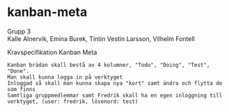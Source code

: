 # kanban-meta

Grupp 3<br>
Kalle Alnervik, Emina Burek, Tintin Vestin Larsson, Vilhelm Fontell

Kravspecifikation Kanban Meta

    Kanban brädan skall bestå av 4 kolumner, "Todo", "Doing", "Test", "Done".
    Man skall kunna logga in på verktyget
    Inloggad så skall man kunna skapa nya "kort" samt ändra och flytta de som finns
    Samtliga gruppmedlemmar samt Fredrik skall ha en egen inloggning till verktyget, (user: fredrik, lösenord: test)
